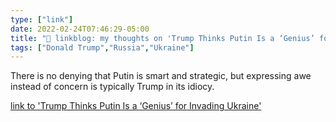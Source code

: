 ```yaml
---
type: ["link"]
date: 2022-02-24T07:46:29-05:00
title: "🔗 linkblog: my thoughts on 'Trump Thinks Putin Is a ‘Genius’ for Invading Ukraine'"
tags: ["Donald Trump","Russia","Ukraine"]
---
```

There is no denying that Putin is smart and strategic, but expressing awe instead of concern is typically Trump in its idiocy.
 
[link to 'Trump Thinks Putin Is a ‘Genius’ for Invading Ukraine'](https://www.vice.com/en/article/m7vxqn/trump-putin-genius-ukraine-invasion)
